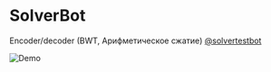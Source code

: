# SolverBot
 Encoder/decoder (BWT, Арифметическое сжатие) [@solvertestbot](https://t.me/solvertestbot)

![Demo](http://g.recordit.co/5zN1W8wovo.gif)
